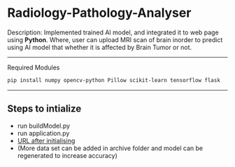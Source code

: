 # Radiology-Pathology-Analyser

Description: Implemented trained AI model, and integrated it to web page using **Python**. Where, user can upload MRI scan of brain inorder to predict using AI model that whether it is affected by Brain Tumor or not.

----

Required Modules

``` bash
pip install numpy opencv-python Pillow scikit-learn tensorflow flask
```

----


## Steps to intialize
- run buildModel.py
- run application.py
- [URL after initialising](https://link-url-here.org](http://127.0.0.1:5000/))
- (More data set can be added in archive folder and model can be regenerated to increase accuracy)
